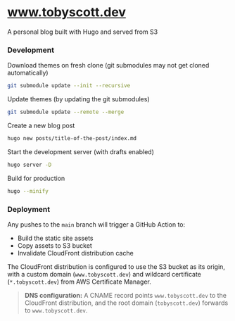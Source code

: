 # www.tobyscott.dev

A personal blog built with Hugo and served from S3

### Development

Download themes on fresh clone (git submodules may not get cloned automatically)

```bash
git submodule update --init --recursive
```

Update themes (by updating the git submodules)

```bash
git submodule update --remote --merge
```

Create a new blog post

```bash
hugo new posts/title-of-the-post/index.md
```

Start the development server (with drafts enabled)

```bash
hugo server -D
```

Build for production

```bash
hugo --minify
```

### Deployment

Any pushes to the `main` branch will trigger a GitHub Action to:

- Build the static site assets
- Copy assets to S3 bucket
- Invalidate CloudFront distribution cache

The CloudFront distribution is configured to use the S3 bucket as its origin, with a custom domain (`www.tobyscott.dev`) and wildcard certificate (`*.tobyscott.dev`) from AWS Certificate Manager.

> **DNS configuration:**
> A CNAME record points `www.tobyscott.dev` to the CloudFront distribution, and the root domain (`tobyscott.dev`) forwards to `www.tobyscott.dev`.
